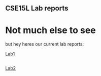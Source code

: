 ## CSE15L Lab reports
# Not much else to see
but hey heres our current lab reports:

[Lab1](https://zeni0s74.github.io/cse15l-lab-reports/Lab1)
```
```
[Lab2](https://zeni0s74.github.io/cse15l-lab-reports/Lab1)
